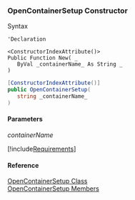 ﻿### OpenContainerSetup Constructor

Syntax

```vbnet
'Declaration

<ConstructorIndexAttribute()>
Public Function New( _
   ByVal _containerName_ As String _
)
```

```csharp
[ConstructorIndexAttribute()]
public OpenContainerSetup( 
   string _containerName_
)
```

#### Parameters

_containerName_

[!include[Requirements](../partials/requirements.md)]

#### Reference

[OpenContainerSetup Class](FChoice.Toolkits.Clarify~FChoice.Toolkits.Clarify.Logistics.OpenContainerSetup.md)  
[OpenContainerSetup Members](FChoice.Toolkits.Clarify~FChoice.Toolkits.Clarify.Logistics.OpenContainerSetup_members.md)